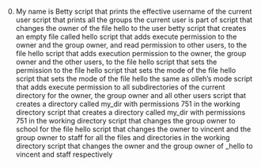 0. My name is Betty
 script that prints the effective username of the current user
script that prints all the groups the current user is part of
script that changes the owner of the file hello to the user betty
script that creates an empty file called hello
script that adds execute permission to the owner and the group owner, and read permission to other users, to the file hello
script that adds execution permission to the owner, the group owner and the other users, to the file hello
script that sets the permission to the file hello
script that sets the mode of the file hello
script that sets the mode of the file hello the same as olleh’s mode
script that adds execute permission to all subdirectories of the current directory for the owner, the group owner and all other users
script that creates a directory called my_dir with permissions 751 in the working directory
script that creates a directory called my_dir with permissions 751 in the working directory
script that changes the group owner to school for the file hello
script that changes the owner to vincent and the group owner to staff for all the files and directories in the working directory
script that changes the owner and the group owner of _hello to vincent and staff respectively
